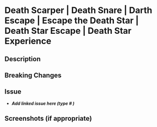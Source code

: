 # Death Scarper | Death Snare | Darth Escape | Escape the Death Star | Death Star Escape | Death Star Experience

## Description

## Breaking Changes
 
## Issue
- ***Add linked issue here (type #   )***

## Screenshots (if appropriate)